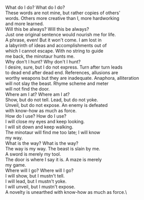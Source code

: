 What do I do? What do I do?\
These words are not mine, but rather copies of others'\
words. Others more creative than I, more hardworking\
and more learned.\
Will this be always? Will this be always?\
Just one original sentence would nourish me for life.\
A phrase, even! But it won't come. I am lost in\
a labyrinth of ideas and accomplishments out of\
which I cannot escape. With no string to guide\
me back, the minotaur hunts me.\
Why don't I hunt? Why don't I hunt?\
I desire, sure, but I do not express. Turn after turn leads\
to dead end after dead end. References, allusions are\
worthy weapons but they are inadequate. Anaphora, alliteration\
will not slay the beast. Rhyme scheme and meter\
will not find the door.\
Where am I at? Where am I at?\
Show, but do not tell. Lead, but do not yoke.\
Unveil, but do not expose. An enemy is defeated\
with know-how as much as force.\
How do I use? How do I use?\
I will close my eyes and keep looking.\
I will sit down and keep walking.\
The minotaur will find me too late; I will know\
my way.\
What is the way? What is the way?\
The way is my way. The beast is slain by me.\
A sword is merely my tool.\
The door is where I say it is. A maze is merely\
my game.\
Where will I go? Where will I go?\
I will show, but I mustn't tell.\
I will lead, but I mustn't yoke.\
I will unveil, but I mustn't expose.\
A novelty is unearthed with know-how as much as force.\


